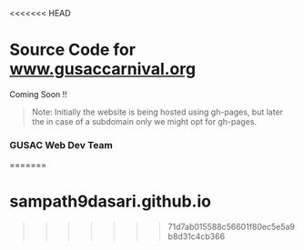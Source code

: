 <<<<<<< HEAD
# Source Code for www.gusaccarnival.org

Coming Soon !!

> Note: Initially the website is being hosted using gh-pages, but later the in case of a subdomain only we might opt for gh-pages.

### GUSAC Web Dev Team
=======
# sampath9dasari.github.io
>>>>>>> 71d7ab015588c56601f80ec5e5a9b8d31c4cb366
